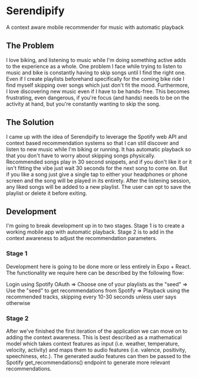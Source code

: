 # Serendipify
A context aware mobile recommender for music with automatic playback

## The Problem

I love biking, and listening to music while I'm doing something active adds to the experience as a whole. One problem I face while trying to listen to music and bike is constantly having to skip songs until I find the right one. Even if I create playlists beforehand specifically for the coming bike ride I find myself skipping over songs which just don't fit the mood. Furthermore, I love discovering new music even if I have to be hands-free. This becomes frustrating, even dangerous, if you're focus (and hands) needs to be on the activity at hand, but you're constantly wanting to skip the song.

## The Solution

I came up with the idea of Serendipify to leverage the Spotify web API and context based recommendation systems so that I can still discover and listen to new music while I'm biking or running. It has automatic playback so that you don't have to worry about skipping songs physically. Recommended songs play in 30 second snippets, and if you don't like it or it isn't fitting the vibe just wait 30 seconds for the next song to come on. But if you like a song just give a single tap to either your headphones or phone screen and the song will be played in its entirety. After the listening session, any liked songs will be added to a new playlist. The user can opt to save the playlist or delete it before exiting.

## Development

I'm going to break development up in to two stages. Stage 1 is to create a working mobile app with automatic playback. Stage 2 is to add in the context awareness to adjust the recommendation parameters.

### Stage 1

Development here is going to be done more or less entirely in Expo + React. The functionality we require here can be described by the following flow:

Login using Spotify OAuth => Choose one of your playlists as the "seed" => Use the "seed" to get recommendations from Spotify => Playback using the recommended tracks, skipping every 10-30 seconds unless user says otherwise

### Stage 2

After we've finished the first iteration of the application we can move on to adding the context awareness. This is best described as a mathematical model which takes context features as input (i.e. weather, temperature, velocity, activity) and maps them to audio features (i.e. valence, positivity, speechiness, etc.). The generated audio features can then be passed to the Spotify get_recommendations() endpoint to generate more relevant recommendations.
